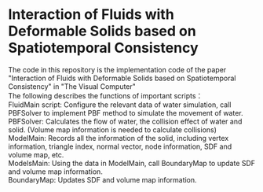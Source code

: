 # Interaction of Fluids with Deformable Solids based on Spatiotemporal Consistency
The code in this repository is the implementation code of the paper "Interaction of Fluids with Deformable Solids based on Spatiotemporal Consistency" in "The Visual Computer"
<br>The following describes the functions of important scripts：
<br>FluidMain script: Configure the relevant data of water simulation, call PBFSolver to implement PBF method to simulate the movement of water.
<br>PBFSolver: Calculates the flow of water, the collision effect of water and solid. (Volume map information is needed to calculate collisions)
<br>ModelMain: Records all the information of the solid, including vertex information, triangle index, normal vector, node information, SDF and volume map, etc.
<br>ModelsMain: Using the data in ModelMain, call BoundaryMap to update SDF and volume map information.
<br>BoundaryMap: Updates SDF and volume map information.
